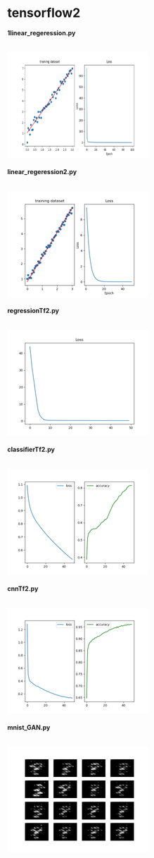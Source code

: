 # tensorflow2

#### 1linear_regeression.py
<br/>
<img src="images/linearModel_loss.png" width="320" height="240">
<br/>

#### linear_regeression2.py
<br/>
<img src="images/linearModel_loss2.png" width="320" height="240">

#### regressionTf2.py
<br/>
<img src="images/regression.png" width="320" height="240">

#### classifierTf2.py
<br/>
<img src="images/clf.png" width="320" height="240">

#### cnnTf2.py
<br/>
<img src="images/mnistCnn.png" width="320" height="240">

#### mnist_GAN.py
<br/>
<img src="images/dcgan.gif" width="320" height="240">